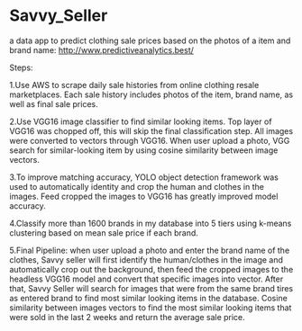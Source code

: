 # Savvy_Seller
a data app to predict clothing sale prices based on the photos of a item and brand name: http://www.predictiveanalytics.best/

Steps:

1.Use AWS to scrape daily sale histories from online clothing resale marketplaces. Each sale history includes photos of the item, brand name, as well as final sale prices.

2.Use VGG16 image classifier to find similar looking items. Top layer of VGG16 was chopped off, this will skip the final classification step. All images were converted to vectors through VGG16. When user upload a photo, VGG search for similar-looking item by using cosine similarity between image vectors.

3.To improve matching accuracy, YOLO object detection framework was used to automatically identity and crop the human and clothes in the images. Feed cropped the images to VGG16 has greatly improved model accuracy.

4.Classify more than 1600 brands in my database into 5 tiers using k-means clustering based on mean sale price if each brand.

5.Final Pipeline: when user upload a photo and enter the brand name of the clothes, Savvy seller will first identify the human/clothes in the image and automatically crop out the background, then feed the cropped images to the headless VGG16 model and convert that specific images into vector. After that, Savvy Seller will search for images that were from the same brand tires as entered brand to find most similar looking items in the database. Cosine similarity between images vectors to find the most similar looking items that were sold in the last 2 weeks and return the average sale price.
